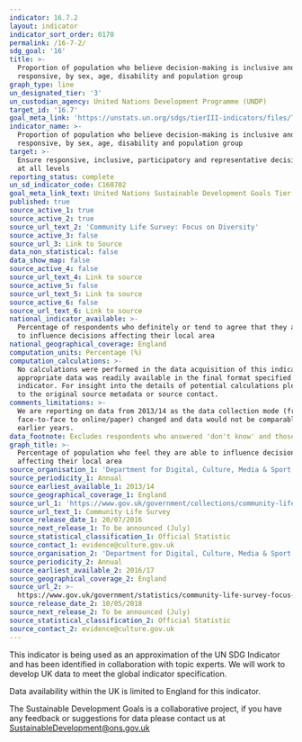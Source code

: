 ```yaml
---
indicator: 16.7.2
layout: indicator
indicator_sort_order: 0170
permalink: /16-7-2/
sdg_goal: '16'
title: >-
  Proportion of population who believe decision-making is inclusive and
  responsive, by sex, age, disability and population group
graph_type: line
un_designated_tier: '3'
un_custodian_agency: United Nations Development Programme (UNDP)
target_id: '16.7'
goal_meta_link: 'https://unstats.un.org/sdgs/tierIII-indicators/files/Tier3-16-07-02.pdf'
indicator_name: >-
  Proportion of population who believe decision-making is inclusive and
  responsive, by sex, age, disability and population group
target: >-
  Ensure responsive, inclusive, participatory and representative decision-making
  at all levels
reporting_status: complete
un_sd_indicator_code: C160702
goal_meta_link_text: United Nations Sustainable Development Goals Tier 3 Work Plan (PDF 77.8 KB)
published: true
source_active_1: true
source_active_2: true
source_url_text_2: 'Community Life Survey: Focus on Diversity'
source_active_3: false
source_url_3: Link to Source
data_non_statistical: false
data_show_map: false
source_active_4: false
source_url_text_4: Link to source
source_active_5: false
source_url_text_5: Link to source
source_active_6: false
source_url_text_6: Link to source
national_indicator_available: >-
  Percentage of respondents who definitely or tend to agree that they are able
  to influence decisions affecting their local area
national_geographical_coverage: England
computation_units: Percentage (%)
computation_calculations: >-
  No calculations were performed in the data acquisition of this indicator as
  appropriate data was readily available in the final format specified by this
  indicator. For insight into the details of potential calculations please refer
  to the original source metadata or source contact.
comments_limitations: >-
  We are reporting on data from 2013/14 as the data collection mode (from
  face-to-face to online/paper) changed and data would not be comparable with
  earlier years. 
data_footnote: Excludes respondents who answered 'don't know' and those with missing answers.
graph_title: >-
  Percentage of population who feel they are able to influence decisions
  affecting their local area
source_organisation_1: 'Department for Digital, Culture, Media & Sport'
source_periodicity_1: Annual
source_earliest_available_1: 2013/14
source_geographical_coverage_1: England
source_url_1: 'https://www.gov.uk/government/collections/community-life-survey'
source_url_text_1: Community Life Survey
source_release_date_1: 20/07/2016
source_next_release_1: To be announced (July)
source_statistical_classification_1: Official Statistic
source_contact_1: evidence@culture.gov.uk
source_organisation_2: 'Department for Digital, Culture, Media & Sport'
source_periodicity_2: Annual
source_earliest_available_2: 2016/17
source_geographical_coverage_2: England
source_url_2: >-
  https://www.gov.uk/government/statistics/community-life-survey-focus-on-diversity
source_release_date_2: 10/05/2018
source_next_release_2: To be announced (July)
source_statistical_classification_2: Official Statistic
source_contact_2: evidence@culture.gov.uk
---
```

This indicator is being used as an approximation of the UN SDG Indicator and has been identified in collaboration with topic experts. We will work to develop UK data to meet the global indicator specification.

Data availability within the UK is limited to England for this indicator.

The Sustainable Development Goals is a collaborative project, if you have any feedback or suggestions for data please contact us at <SustainableDevelopment@ons.gov.uk>